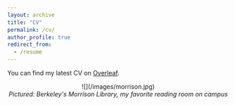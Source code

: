 ```yaml
---
layout: archive
title: "CV"
permalink: /cv/
author_profile: true
redirect_from:
  - /resume
---
```


You can find my latest CV on [Overleaf](https://www.overleaf.com/read/zsbdrggfppfw).

 <div style="text-align: center;">
  ![](/images/morrison.jpg)
</div>

<center><em>Pictured: Berkeley's Morrison Library, my favorite reading room on campus</em></center>
